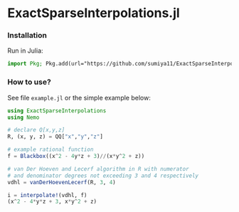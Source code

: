 # ExactSparseInterpolations.jl

### Installation

Run in Julia:

```julia
import Pkg; Pkg.add(url="https://github.com/sumiya11/ExactSparseInterpolations.jl")
```

### How to use?

See file `example.jl` or the simple example below:

```julia
using ExactSparseInterpolations
using Nemo

# declare Q[x,y,z]
R, (x, y, z) = QQ["x","y","z"]

# example rational function
f = Blackbox((x^2 - 4y*z + 3)//(x*y^2 + z))

# van Der Hoeven and Lecerf algorithm in R with numerator
# and denominator degrees not exceeding 3 and 4 respectively
vdhl = vanDerHoevenLecerf(R, 3, 4)

i = interpolate!(vdhl, f)
(x^2 - 4*y*z + 3, x*y^2 + z)
```
